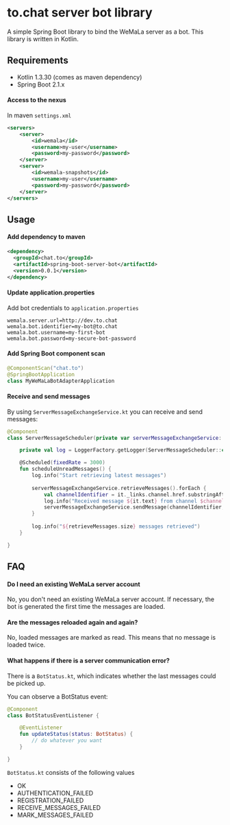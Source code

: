 # to.chat server bot library

A simple Spring Boot library to bind the WeMaLa server as a bot. 
This library is written in Kotlin.

## Requirements

* Kotlin 1.3.30 (comes as maven dependency)
* Spring Boot 2.1.x

#### Access to the nexus

In maven ```settings.xml```

```xml
<servers>
    <server>
        <id>wemala</id>
        <username>my-user</username>
        <password>my-password</password>
    </server>
    <server>
        <id>wemala-snapshots</id>
        <username>my-user</username>
        <password>my-password</password>
    </server>
</servers>
```

## Usage

#### Add dependency to maven

```xml
<dependency>
  <groupId>chat.to</groupId>
  <artifactId>spring-boot-server-bot</artifactId>
  <version>0.0.1</version>
</dependency>
```

#### Update application.properties

Add bot credentials to ```application.properties```

```properties
wemala.server.url=http://dev.to.chat
wemala.bot.identifier=my-bot@to.chat
wemala.bot.username=my-first-bot
wemala.bot.password=my-secure-bot-password
```

#### Add Spring Boot component scan

```kotlin
@ComponentScan("chat.to")
@SpringBootApplication
class MyWeMaLaBotAdapterApplication
```

#### Receive and send messages

By using ```ServerMessageExchangeService.kt``` you can receive and send messages:

```kotlin
@Component
class ServerMessageScheduler(private var serverMessageExchangeService: ServerMessageExchangeService) {

    private val log = LoggerFactory.getLogger(ServerMessageScheduler::class.java)

    @Scheduled(fixedRate = 3000)
    fun scheduleUnreadMessages() {
        log.info("Start retrieving latest messages")
        
        serverMessageExchangeService.retrieveMessages().forEach {
            val channelIdentifier = it._links.channel.href.substringAfter("/api/channel/")
            log.info("Received message ${it.text} from channel $channelIdentifier")
            serverMessageExchangeService.sendMessage(channelIdentifier, "pong")
        }
        
        log.info("${retrieveMessages.size} messages retrieved")
    }

}
```

## FAQ

#### Do I need an existing WeMaLa server account

No, you don't need an existing WeMaLa server account. 
If necessary, the bot is generated the first time the messages are loaded.

#### Are the messages reloaded again and again?

No, loaded messages are marked as read. This means that no message is loaded twice.

#### What happens if there is a server communication error?

There is a ```BotStatus.kt```, which indicates whether the last messages could be picked up.

You can observe a BotStatus event: 

```kotlin
@Component
class BotStatusEventListener {

    @EventListener
    fun updateStatus(status: BotStatus) {
        // do whatever you want
    }

}
```

```BotStatus.kt``` consists of the following values 

* OK
* AUTHENTICATION_FAILED
* REGISTRATION_FAILED
* RECEIVE_MESSAGES_FAILED
* MARK_MESSAGES_FAILED